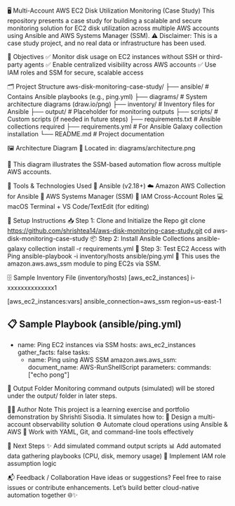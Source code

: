 🖥️ Multi-Account AWS EC2 Disk Utilization Monitoring (Case Study)
This repository presents a case study for building a scalable and secure monitoring solution for EC2 disk utilization across multiple AWS accounts using Ansible and AWS Systems Manager (SSM).
⚠️ Disclaimer: This is a case study project, and no real data or infrastructure has been used.

📌 Objectives
✅ Monitor disk usage on EC2 instances without SSH or third-party agents
✅ Enable centralized visibility across AWS accounts
✅ Use IAM roles and SSM for secure, scalable access



🗂️ Project Structure
aws-disk-monitoring-case-study/
├── ansible/                # Contains Ansible playbooks (e.g., ping.yml)
├── diagrams/               # System architecture diagrams (draw.io/png)
├── inventory/              # Inventory files for Ansible
├── output/                 # Placeholder for monitoring outputs
├── scripts/                # Custom scripts (if needed in future steps)
├── requirements.txt        # Ansible collections required
├── requirements.yml        # For Ansible Galaxy collection installation
└── README.md               # Project documentation

🖼️ Architecture Diagram
📍 Located in: diagrams/architecture.png

🧭 This diagram illustrates the SSM-based automation flow across multiple AWS accounts.

🧰 Tools & Technologies Used
🔧 Ansible (v2.18+)
☁️ Amazon AWS Collection for Ansible
🔐 AWS Systems Manager (SSM)
🔄 IAM Cross-Account Roles
💻 macOS Terminal + VS Code/TextEdit (for editing)

🚀 Setup Instructions
📥 Step 1: Clone and Initialize the Repo
git clone https://github.com/shrishtea14/aws-disk-monitoring-case-study.git
cd aws-disk-monitoring-case-study
📦 Step 2: Install Ansible Collections
ansible-galaxy collection install -r requirements.yml
🧪 Step 3: Test EC2 Access with Ping
ansible-playbook -i inventory/hosts ansible/ping.yml
📌 This uses the amazon.aws.aws_ssm module to ping EC2s via SSM.

🗄️ Sample Inventory File (inventory/hosts)
[aws_ec2_instances]
i-xxxxxxxxxxxxxx1

[aws_ec2_instances:vars]
ansible_connection=aws_ssm
region=us-east-1

📋 Sample Playbook (ansible/ping.yml)
---
- name: Ping EC2 instances via SSM
  hosts: aws_ec2_instances
  gather_facts: false
  tasks:
    - name: Ping using AWS SSM
      amazon.aws.aws_ssm:
        document_name: AWS-RunShellScript
        parameters:
          commands: ["echo pong"]

📁 Output Folder
Monitoring command outputs (simulated) will be stored under the output/ folder in later steps.

👩‍💻 Author Note
This project is a learning exercise and portfolio demonstration by Shrishti Sisodia. It simulates how to:
🧱 Design a multi-account observability solution
⚙️ Automate cloud operations using Ansible & AWS
🧾 Work with YAML, Git, and command-line tools effectively

🔮 Next Steps
✨ Add simulated command output scripts
📊 Add automated data gathering playbooks (CPU, disk, memory usage)
🔐 Implement IAM role assumption logic

📬 Feedback / Collaboration
Have ideas or suggestions? Feel free to raise issues or contribute enhancements. Let’s build better cloud-native automation together 🌐✨









